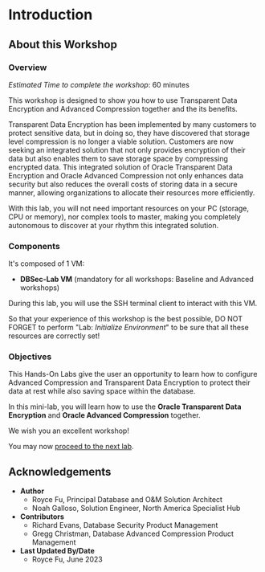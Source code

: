 # Introduction

## About this Workshop
### Overview
*Estimated Time to complete the workshop*: 60 minutes

This workshop is designed to show you how to use Transparent Data Encryption and Advanced Compression together and the its benefits.

Transparent Data Encryption has been implemented by many customers to protect sensitive data, but in doing so, they have discovered that storage level compression is no longer a viable solution. Customers are now seeking an integrated solution that not only provides encryption of their data but also enables them to save storage space by compressing encrypted data. This integrated solution of Oracle Transparent Data Encryption and Oracle Advanced Compression not only enhances data security but also reduces the overall costs of storing data in a secure manner, allowing organizations to allocate their resources more efficiently.

With this lab, you will not need important resources on your PC (storage, CPU or memory), nor complex tools to master, making you completely autonomous to discover at your rhythm this integrated solution.

### Components
It's composed of 1 VM:
- **DBSec-Lab VM** (mandatory for all workshops: Baseline and Advanced workshops)

During this lab, you will use the SSH terminal client to interact with this VM.

So that your experience of this workshop is the best possible, DO NOT FORGET to perform "Lab: *Initialize Environment*" to be sure that all these resources are correctly set!

### Objectives
This Hands-On Labs give the user an opportunity to learn how to configure Advanced Compression and Transparent Data Encryption to protect their data at rest while also saving space within the database.

In this mini-lab, you will learn how to use the **Oracle Transparent Data Encryption** and **Oracle Advanced Compression** together.

We wish you an excellent workshop!

You may now [proceed to the next lab](#next).

## Acknowledgements
* **Author**
  * Royce Fu, Principal Database and O&M Solution Architect
  * Noah Galloso, Solution Engineer, North America Specialist Hub
* **Contributors**
  * Richard Evans, Database Security Product Management
  * Gregg Christman, Database Advanced Compression Product Management
* **Last Updated By/Date** 
  * Royce Fu, June 2023